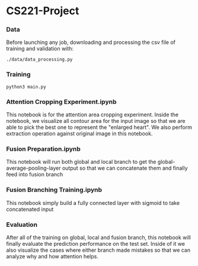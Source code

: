 # CS221-Project

### Data
Before launching any job, downloading and processing the csv file of training and validation with:

```
./data/data_processing.py
```

### Training

```
python3 main.py 
```

### Attention Cropping Experiment.ipynb

This notebook is for the attention area cropping experiment. 
Inside the notebook, we visualize all contour area for the input image so that 
we are able to pick the best one to represent the "enlarged heart". We also perform extraction operation against original image in this notebook.

### Fusion Preparation.ipynb
This notebook will run both global and local branch to get the global-average-pooling-layer output so that we can concatenate 
them and finally feed into fusion branch

### Fusion Branching Training.ipynb
This notebook simply build a fully connected layer with sigmoid to take concatenated input 

### Evaluation
After all of the training on global, local and fusion branch, this notebook will finally evaluate the prediction performance on the test set.
Inside of it we also visualize the cases where either branch made mistakes so that we can analyze why and how attention helps.

